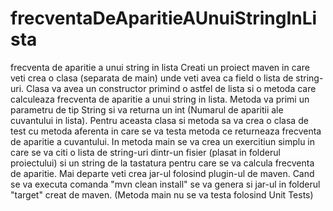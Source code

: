 # frecventaDeAparitieAUnuiStringInLista
frecventa de aparitie a unui string in lista
Creati un proiect maven in care veti crea o clasa (separata de main) unde veti avea ca field o lista de string-uri.
Clasa va avea un constructor primind o astfel de lista si o metoda care calculeaza frecventa de aparitie a unui string in lista.
Metoda va primi un parametru de tip String si va returna un int (Numarul de aparitii ale cuvantului in lista).
Pentru aceasta clasa si metoda sa va crea o clasa de test cu metoda aferenta in care se va testa metoda ce returneaza frecventa de aparitie a cuvantului.
In metoda main se va crea un exercitiun simplu in care se va citi o lista de string-uri dintr-un fisier (plasat in folderul proiectului) 
si un string de la tastatura pentru care se va calcula frecventa de aparitie. Mai departe veti crea jar-ul folosind plugin-ul de maven.
Cand se va executa comanda "mvn clean install" se va genera si jar-ul in folderul "target" creat de maven. (Metoda main nu se va testa folosind Unit Tests)
